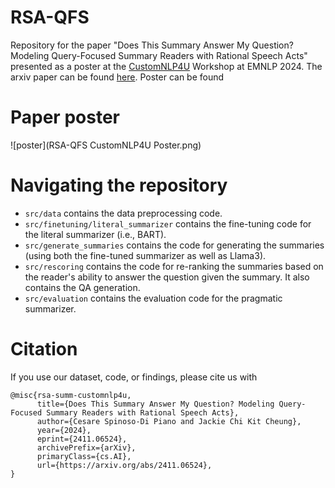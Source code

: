 # RSA-QFS

Repository for the paper "Does This Summary Answer My Question? Modeling Query-Focused Summary Readers with Rational Speech Acts" presented as a poster at the [CustomNLP4U](https://customnlp4u-24.github.io/) Workshop at EMNLP 2024. The arxiv paper can be found [here](http://arxiv.org/abs/2411.06524). Poster can be found 

# Paper poster

![poster](RSA-QFS CustomNLP4U Poster.png)

# Navigating the repository

- `src/data` contains the data preprocessing code.
- `src/finetuning/literal_summarizer` contains the fine-tuning code for the literal summarizer (i.e., BART).
- `src/generate_summaries` contains the code for generating the summaries (using both the fine-tuned summarizer as well as Llama3).
- `src/rescoring` contains the code for re-ranking the summaries based on the reader's ability to answer the question given the summary. It also contains the QA generation.
- `src/evaluation` contains the evaluation code for the pragmatic summarizer.

# Citation 

If you use our dataset, code, or findings, please cite us with
```
@misc{rsa-summ-customnlp4u,
      title={Does This Summary Answer My Question? Modeling Query-Focused Summary Readers with Rational Speech Acts}, 
      author={Cesare Spinoso-Di Piano and Jackie Chi Kit Cheung},
      year={2024},
      eprint={2411.06524},
      archivePrefix={arXiv},
      primaryClass={cs.AI},
      url={https://arxiv.org/abs/2411.06524}, 
}
```
